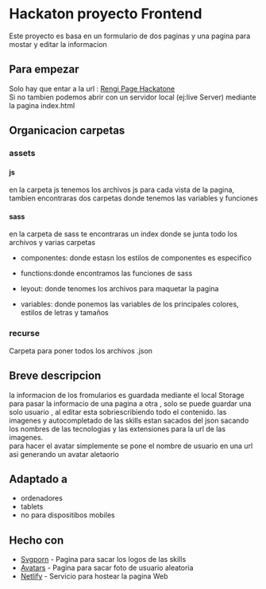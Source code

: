 # Hackaton proyecto Frontend

Este proyecto es basa en un formulario  de dos paginas y una pagina para mostar y editar la informacion


## Para empezar

Solo hay que entar a la url : [Rengi Page Hackatone](https://distracted-bhaskara-1fc729.netlify.app)  <br>
Si no tambien podemos abrir con un servidor local (ej:live Server) mediante la pagina index.html 

## Organicacion carpetas

### assets

#### js
en la carpeta js tenemos los archivos js para cada vista de la pagina, tambien encontraras dos carpetas donde tenemos las variables y  funciones
#### sass
en la carpeta de sass te encontraras un index donde se junta todo los archivos y varias carpetas 
* componentes: donde estasn los estilos de componentes es especifico

* functions:donde encontramos las funciones de sass

* leyout: donde tenomes los archivos para maquetar la pagina

* variables: donde ponemos las variables de los principales colores, estilos de letras y tamaños
### recurse
Carpeta para poner todos los archivos .json

## Breve descripcion
la informacion de los fromularios es guardada mediante el local Storage para pasar la informacio de una pagina a otra ,
solo se puede guardar una solo usuario ,  al editar esta sobriescribiendo todo el contenido.
las imagenes y autocompletado de las skills estan sacados del json sacando los nombres de las tecnologias y las extensiones para la url de las imagenes.<br>
para hacer el avatar simplemente se pone el nombre de usuario en una url asi generando un avatar aletaorio 


## Adaptado a

* ordenadores
* tablets
* no para dispositibos mobiles

## Hecho con

* [Svgporn](https://cdn.svgporn.com) - Pagina para sacar los logos de las skills
* [Avatars](https://avatars.dicebear.com) - Pagina para sacar foto de usuario aleatoria
* [Netlify](https://www.netlify.com/) - Servicio para hostear la pagina Web



